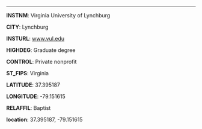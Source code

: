 
---
**INSTNM**: Virginia University of Lynchburg

**CITY**: Lynchburg

**INSTURL**: www.vul.edu

**HIGHDEG**: Graduate degree

**CONTROL**: Private nonprofit

**ST_FIPS**: Virginia

**LATITUDE**: 37.395187

**LONGITUDE**: -79.151615

**RELAFFIL**: Baptist

**location**: 37.395187, -79.151615